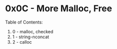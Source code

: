 # 0x0C - More Malloc, Free

Table of Contents:
1. 0 - malloc, checked
2. 1 - string-nconcat
3. 2 - calloc


